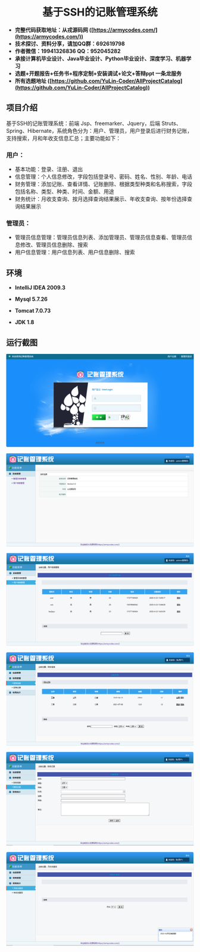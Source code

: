 <p><h1 align="center">基于SSH的记账管理系统</h1></p>

- <b>完整代码获取地址：从戎源码网 ([https://armycodes.com/](https://armycodes.com/))</b>
- <b>技术探讨、资料分享，请加QQ群：692619798</b> 
- <b>作者微信：19941326836  QQ：952045282</b> 
- <b>承接计算机毕业设计、Java毕业设计、Python毕业设计、深度学习、机器学习</b>
- <b>选题+开题报告+任务书+程序定制+安装调试+论文+答辩ppt 一条龙服务</b>
- <b>所有选题地址 ([https://github.com/YuLin-Coder/AllProjectCatalog](https://github.com/YuLin-Coder/AllProjectCatalog)) </b>

## 项目介绍

基于SSH的记账管理系统：前端 Jsp、freemarker、Jquery，后端 Struts、Spring、Hibernate，系统角色分为：用户、管理员，用户登录后进行财务记账，支持搜索，月和年收支信息汇总；主要功能如下：

### 用户：

- 基本功能：登录、注册、退出
- 信息管理：个人信息修改，字段包括登录号、密码、姓名、性别、年龄、电话
- 财务管理：添加记账、查看详情、记账删除、根据类型种类和名称搜索，字段包括名称、类型、种类、时间、金额、用途
- 财务统计：月收支查询、按月选择查询结果展示、年收支查询、按年份选择查询结果展示

### 管理员：

- 管理员信息管理：管理员信息列表、添加管理员、管理员信息查看、管理员信息修改、管理员信息删除、搜索
- 用户信息管理：用户信息列表、用户信息删除、搜索

## 环境

- <b>IntelliJ IDEA 2009.3</b>

- <b>Mysql 5.7.26</b>

- <b>Tomcat 7.0.73</b>

- <b>JDK 1.8</b>


## 运行截图
![](screenshot/1.png)

![](screenshot/2.png)

![](screenshot/3.png)

![](screenshot/4.png)

![](screenshot/5.png)

![](screenshot/6.png)

